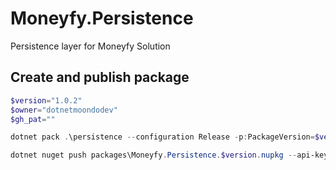 # Moneyfy.Persistence
Persistence layer for Moneyfy Solution

## Create and publish package
```powershell
$version="1.0.2"
$owner="dotnetmoondodev"
$gh_pat=""

dotnet pack .\persistence --configuration Release -p:PackageVersion=$version -p:RepositoryUrl=https://github.com/$owner/Moneyfy.Persistence -o packages

dotnet nuget push packages\Moneyfy.Persistence.$version.nupkg --api-key $gh_pat --source "github"
```
